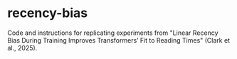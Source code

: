 # recency-bias
Code and instructions for replicating experiments from "Linear Recency Bias During Training Improves Transformers’ Fit to Reading Times" (Clark et al., 2025).
